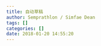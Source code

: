```yaml
---
title: 自动草稿
author: Semprathlon / Simfae Dean
tags: []
categories: []
date: 2018-01-20 14:55:20
---
```

